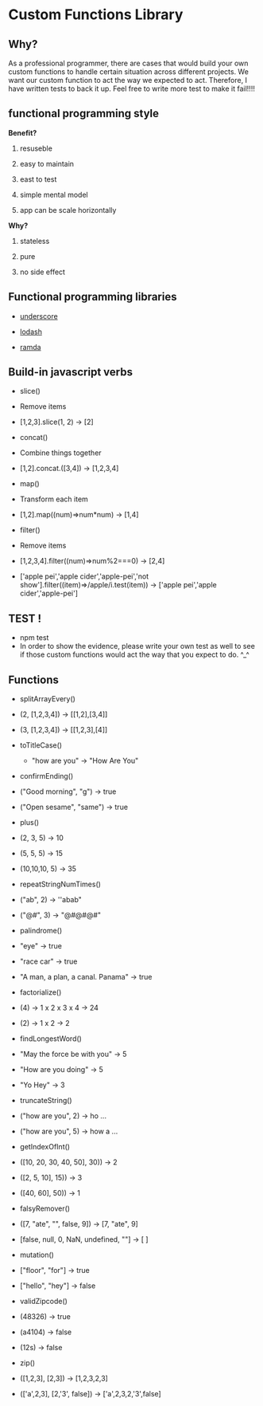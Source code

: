 # Custom Functions Library 

## Why?
As a professional programmer, there are cases that would build your own custom functions to handle certain situation across different projects. We want our custom function to act the way we expected to act. Therefore, I have written tests to back it up. Feel free to write more test to make it fail!!!! 

## functional programming style
 
**Benefit?**

1. resuseble

2. easy to maintain

3. east to test

4. simple mental model

5. app can be scale horizontally 

**Why?**

1. stateless

2. pure 

3. no side effect

## Functional programming libraries

- [underscore](http://underscorejs.org/)

- [lodash](https://lodash.com/)

- [ramda](http://ramdajs.com/)

## Build-in javascript verbs

- slice()

 - Remove items
 
 - [1,2,3].slice(1, 2) -> [2]

- concat()

 - Combine things together

 - [1,2].concat.([3,4]) -> [1,2,3,4]

- map()

 - Transform each item

 - [1,2].map((num)=>num*num) -> [1,4]

- filter()

 - Remove items

 - [1,2,3,4].filter((num)=>num%2===0) -> [2,4]

 - ['apple pei','apple cider','apple-pei','not show'].filter((item)=>/apple/i.test(item)) -> ['apple pei','apple cider','apple-pei']


## TEST ! 
- npm test
- In order to show the evidence, please write your own test as well to see if those custom functions would act the way that you expect to do. ^_^ 

## Functions

- splitArrayEvery()

 - (2, [1,2,3,4]) -> [[1,2],[3,4]]

 - (3, [1,2,3,4]) -> [[1,2,3],[4]]

- toTitleCase()

  - "how are you" -> "How Are You"

- confirmEnding()
 
 - ("Good morning", "g") -> true

 - ("Open sesame", "same") -> true

- plus()

 - (2, 3, 5) -> 10
 
 - (5, 5, 5) -> 15

 - (10,10,10, 5) -> 35

- repeatStringNumTimes()

 - ("ab", 2) -> ''abab"
 
 - ("@#", 3) -> "@#@#@#"

- palindrome()

 - "eye" -> true

 - "race car" -> true

 - "A man, a plan, a canal. Panama" -> true

- factorialize()

 - (4) -> 1 x 2 x 3 x 4 -> 24

 - (2) -> 1 x 2 -> 2

- findLongestWord()

 - "May the force be with you" -> 5

 - "How are you doing" -> 5

 - "Yo Hey" -> 3

- truncateString()

 - ("how are you", 2) -> ho ...

 - ("how are you", 5) -> how a ...

- getIndexOfInt()
 
 - ([10, 20, 30, 40, 50], 30)) -> 2

 - ([2, 5, 10], 15)) -> 3

 - ([40, 60], 50)) -> 1

- falsyRemover()

 - ([7, "ate", "", false, 9]) -> [7, "ate", 9]

 - [false, null, 0, NaN, undefined, ""] -> [ ]

- mutation()
 
 - ["floor", "for"] -> true

 - ["hello", "hey"] -> false

- validZipcode()

 - (48326) -> true

 - (a4104) -> false

 - (12s) -> false

- zip()

 - ([1,2,3], [2,3]) -> [1,2,3,2,3]

 - (['a',2,3], [2,'3', false]) -> ['a',2,3,2,'3',false]

